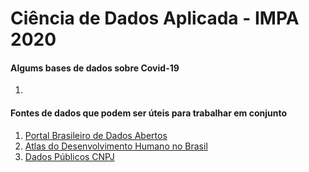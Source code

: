 # Ciência de Dados Aplicada - IMPA 2020

#### Algums bases de dados sobre Covid-19
1. 


#### Fontes de dados que podem ser úteis para trabalhar em conjunto

1. [Portal Brasileiro de Dados Abertos](http://dados.gov.br/)
2. [Atlas do Desenvolvimento Humano no Brasil](http://www.atlasbrasil.org.br/2013/pt/download/)
3. [Dados Públicos CNPJ](http://receita.economia.gov.br/orientacao/tributaria/cadastros/cadastro-nacional-de-pessoas-juridicas-cnpj/dados-publicos-cnpj)



